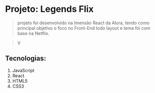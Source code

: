 # Projeto: Legends Flix </h1>
>projeto foi desenvolvido na Imensão React da Alura, tendo como principal objetivo o foco no Front-End todo layout e tema foi com base na Netflix. 

>V
## Tecnologias:
1. JavaScript
2. React
3. HTML5
4. CSS3
